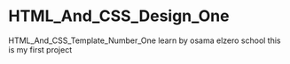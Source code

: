 # HTML_And_CSS_Design_One
HTML_And_CSS_Template_Number_One
learn by osama elzero school
this is my first project

